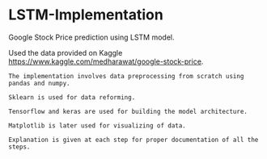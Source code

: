 # LSTM-Implementation
Google Stock Price prediction using LSTM model.

Used the data provided on Kaggle https://www.kaggle.com/medharawat/google-stock-price.
```
The implementation involves data preprocessing from scratch using pandas and numpy.
```
```
Sklearn is used for data reforming.
```
```
Tensorflow and keras are used for building the model architecture.
```
```
Matplotlib is later used for visualizing of data.
```
```
Explanation is given at each step for proper documentation of all the steps.
```
